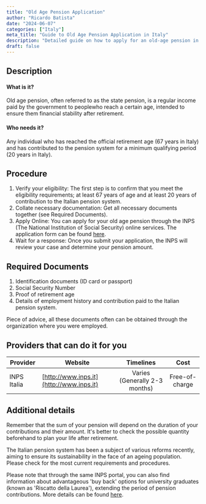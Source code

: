 ```yaml
---
title: "Old Age Pension Application"
author: "Ricardo Batista"
date: "2024-06-07"
categories: ["Italy"]
meta_title: "Guide to Old Age Pension Application in Italy"
description: "Detailed guide on how to apply for an old-age pension in Italy, understanding the required documents, procedure, and potential service providers that can assist you."
draft: false
---
```


## Description
#### What is it?
Old age pension, often referred to as the state pension, is a regular income paid by the government to peoplewho reach a certain age, intended to ensure them financial stability after retirement.

#### Who needs it?
Any individual who has reached the official retirement age (67 years in Italy) and has contributed to the pension system for a minimum qualifying period (20 years in Italy).

## Procedure
1. Verify your eligibility: The first step is to confirm that you meet the eligibility requirements; at least 67 years of age and at least 20 years of contribution to the Italian pension system.
2. Collate necessary documentation: Get all necessary documents together (see Required Documents).
3. Apply Online: You can apply for your old age pension through the INPS (The National Institution of Social Security) online services. The application form can be found [here](http://www.inps.it).
4. Wait for a response: Once you submit your application, the INPS will review your case and determine your pension amount.

## Required Documents
1. Identification documents (ID card or passport)
2. Social Security Number
3. Proof of retirement age
4. Details of employment history and contribution paid to the Italian pension system.

Piece of advice, all these documents often can be obtained through the organization where you were employed. 

## Providers that can do it for you

| Provider        |     Website     |     Timelines    |       Cost      |
| --------------- | --------------- |  :-------------: | :-------------: |
| INPS Italia     |  [http://www.inps.it](http://www.inps.it)  |      Varies (Generally 2-3 months)      |        Free-of-charge       |

## Additional details
Remember that the sum of your pension will depend on the duration of your contributions and their amount. It's better to check the possible quantity beforehand to plan your life after retirement.

The Italian pension system has been a subject of various reforms recently, aiming to ensure its sustainability in the face of an ageing population. Please check for the most current requirements and procedures.

Please note that through the same INPS portal, you can also find information about advantageous 'buy back' options for university graduates (known as 'Riscatto della Laurea'), extending the period of pension contributions. More details can be found [here](http://www.inps.it).